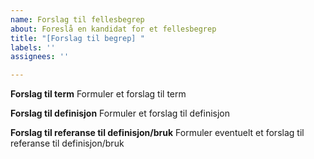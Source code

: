 ```yaml
---
name: Forslag til fellesbegrep
about: Foreslå en kandidat for et fellesbegrep
title: "[Forslag til begrep] "
labels: ''
assignees: ''

---
```


**Forslag til term**
Formuler et forslag til term

**Forslag til definisjon**
Formuler et forslag til definisjon

**Forslag til referanse til definisjon/bruk**
Formuler eventuelt et forslag til referanse til definisjon/bruk
